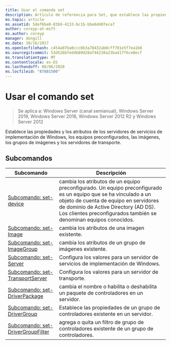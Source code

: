 ```yaml
---
title: Usar el comando set
description: Artículo de referencia para Set, que establece las propiedades y los atributos de los servidores de servicios de implementación de Windows, los equipos preconfigurados, las imágenes, los grupos de imágenes y los servidores de transporte.
ms.topic: article
ms.assetid: 5def6be0-83b9-4133-bc1b-bbe6d407eca7
author: coreyp-at-msft
ms.author: coreyp
manager: dongill
ms.date: 10/16/2017
ms.openlocfilehash: c454a07ba0ccc0b3a78432ab0cff701e5f7ea1b8
ms.sourcegitcommit: 53d526bfeddb89d28af44210a23ba417f6ce0ecf
ms.translationtype: MT
ms.contentlocale: es-ES
ms.lasthandoff: 08/06/2020
ms.locfileid: "87881500"
---
```

# <a name="using-the-set-command"></a>Usar el comando set

> Se aplica a: Windows Server (canal semianual), Windows Server 2019, Windows Server 2016, Windows Server 2012 R2 y Windows Server 2012

Establece las propiedades y los atributos de los servidores de servicios de implementación de Windows, los equipos preconfigurados, las imágenes, los grupos de imágenes y los servidores de transporte.

## <a name="subcommands"></a>Subcomandos
|Subcomando|Descripción|
|-------|--------|
|[Subcomando: set-device](subcommand-set-device.md)|cambia los atributos de un equipo preconfigurado. Un equipo preconfigurado es un equipo que se ha vinculado a un objeto de cuenta de equipo en servidores de dominio de Active Directory (AD DS). Los clientes preconfigurados también se denominan equipos conocidos.|
|[Subcomando: set-Image](subcommand-set-image.md)|cambia los atributos de una imagen existente.|
|[Subcomando: set-ImageGroup](subcommand-set-imagegroup.md)|cambia los atributos de un grupo de imágenes existente.|
|[Subcomando: set-Server](subcommand-set-server.md)|Configura los valores para un servidor de servicios de implementación de Windows.|
|[Subcomando: set-TransportServer](subcommand-set-transportserver.md)|Configura los valores para un servidor de transporte.|
|[Subcomando: set-DriverPackage](subcommand-set-driverpackage.md)|cambia el nombre o habilita o deshabilita un paquete de controladores en un servidor.|
|[Subcomando: set-DriverGroup](subcommand-set-drivergroup.md)|Establece las propiedades de un grupo de controladores existente en un servidor.|
|[Subcomando: set-DriverGroupFilter](subcommand-set-drivergroupfilter.md)|agrega o quita un filtro de grupo de controladores existente de un grupo de controladores.|
